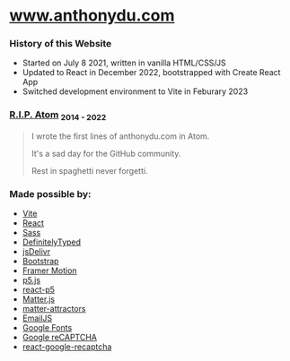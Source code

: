 # www.anthonydu.com

### History of this Website

- Started on July 8 2021, written in vanilla HTML/CSS/JS
- Updated to React in December 2022, bootstrapped with Create React App
- Switched development environment to Vite in Feburary 2023

### [R.I.P. Atom](https://github.blog/2022-06-08-sunsetting-atom/) <sub>2014 - 2022</sub>

 > I wrote the first lines of anthonydu.com in Atom.
 > 
 > It's a sad day for the GitHub community.
 >
 > Rest in spaghetti never forgetti.

### Made possible by:

- [Vite](https://vitejs.dev)
- [React](https://reactjs.org)
- [Sass](https://sass-lang.com)
- [DefinitelyTyped](https://github.com/DefinitelyTyped/DefinitelyTyped)
- [jsDelivr](https://www.jsdelivr.com)
- [Bootstrap](https://getbootstrap.com)
- [Framer Motion](https://www.framer.com/motion/)
- [p5.js](https://p5js.org)
- [react-p5](https://github.com/Gherciu/react-p5)
- [Matter.js](https://brm.io/matter-js)
- [matter-attractors](https://github.com/liabru/matter-attractors)
- [EmailJS](https://www.emailjs.com)
- [Google Fonts](https://fonts.google.com)
- [Google reCAPTCHA](https://www.google.com/recaptcha)
- [react-google-recaptcha](https://github.com/dozoisch/react-google-recaptcha)
